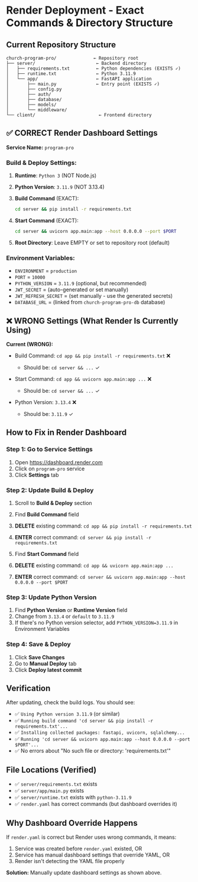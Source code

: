 # Render Deployment - Exact Commands & Directory Structure

## Current Repository Structure

```
church-program-pro/              ← Repository root
├── server/                       ← Backend directory
│   ├── requirements.txt          ← Python dependencies (EXISTS ✓)
│   ├── runtime.txt               ← Python 3.11.9
│   └── app/                      ← FastAPI application
│       ├── main.py               ← Entry point (EXISTS ✓)
│       ├── config.py
│       ├── auth/
│       ├── database/
│       ├── models/
│       └── middleware/
└── client/                        ← Frontend directory
```

## ✅ CORRECT Render Dashboard Settings

**Service Name:** `program-pro`

### Build & Deploy Settings:

1. **Runtime**: `Python 3` (NOT Node.js)

2. **Python Version**: `3.11.9` (NOT 3.13.4)

3. **Build Command** (EXACT):
   ```bash
   cd server && pip install -r requirements.txt
   ```

4. **Start Command** (EXACT):
   ```bash
   cd server && uvicorn app.main:app --host 0.0.0.0 --port $PORT
   ```

5. **Root Directory**: Leave EMPTY or set to repository root (default)

### Environment Variables:

- `ENVIRONMENT` = `production`
- `PORT` = `10000`
- `PYTHON_VERSION` = `3.11.9` (optional, but recommended)
- `JWT_SECRET` = (auto-generated or set manually)
- `JWT_REFRESH_SECRET` = (set manually - use the generated secrets)
- `DATABASE_URL` = (linked from `church-program-pro-db` database)

## ❌ WRONG Settings (What Render Is Currently Using)

**Current (WRONG):**
- Build Command: `cd app && pip install -r requirements.txt` ❌
  - Should be: `cd server && ...` ✓

- Start Command: `cd app && uvicorn app.main:app ...` ❌
  - Should be: `cd server && ...` ✓

- Python Version: `3.13.4` ❌
  - Should be: `3.11.9` ✓

## How to Fix in Render Dashboard

### Step 1: Go to Service Settings
1. Open https://dashboard.render.com
2. Click on `program-pro` service
3. Click **Settings** tab

### Step 2: Update Build & Deploy
1. Scroll to **Build & Deploy** section
2. Find **Build Command** field
3. **DELETE** existing command: `cd app && pip install -r requirements.txt`
4. **ENTER** correct command: `cd server && pip install -r requirements.txt`

5. Find **Start Command** field
6. **DELETE** existing command: `cd app && uvicorn app.main:app ...`
7. **ENTER** correct command: `cd server && uvicorn app.main:app --host 0.0.0.0 --port $PORT`

### Step 3: Update Python Version
1. Find **Python Version** or **Runtime Version** field
2. Change from `3.13.4` or `default` to `3.11.9`
3. If there's no Python version selector, add `PYTHON_VERSION=3.11.9` in Environment Variables

### Step 4: Save & Deploy
1. Click **Save Changes**
2. Go to **Manual Deploy** tab
3. Click **Deploy latest commit**

## Verification

After updating, check the build logs. You should see:
- ✅ `Using Python version 3.11.9` (or similar)
- ✅ `Running build command 'cd server && pip install -r requirements.txt'...`
- ✅ `Installing collected packages: fastapi, uvicorn, sqlalchemy...`
- ✅ `Running 'cd server && uvicorn app.main:app --host 0.0.0.0 --port $PORT'...`
- ✅ No errors about "No such file or directory: 'requirements.txt'"

## File Locations (Verified)

- ✅ `server/requirements.txt` exists
- ✅ `server/app/main.py` exists  
- ✅ `server/runtime.txt` exists with `python-3.11.9`
- ✅ `render.yaml` has correct commands (but dashboard overrides it)

## Why Dashboard Override Happens

If `render.yaml` is correct but Render uses wrong commands, it means:
1. Service was created before `render.yaml` existed, OR
2. Service has manual dashboard settings that override YAML, OR
3. Render isn't detecting the YAML file properly

**Solution:** Manually update dashboard settings as shown above.

